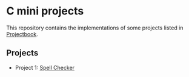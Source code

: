 # C mini projects

This repository contains the implementations of some projects listed in [Projectbook](https://projectbook.code.brettchalupa.com/_introduction.html).

## Projects

- Project 1: [Spell Checker](1_spell_checker)
